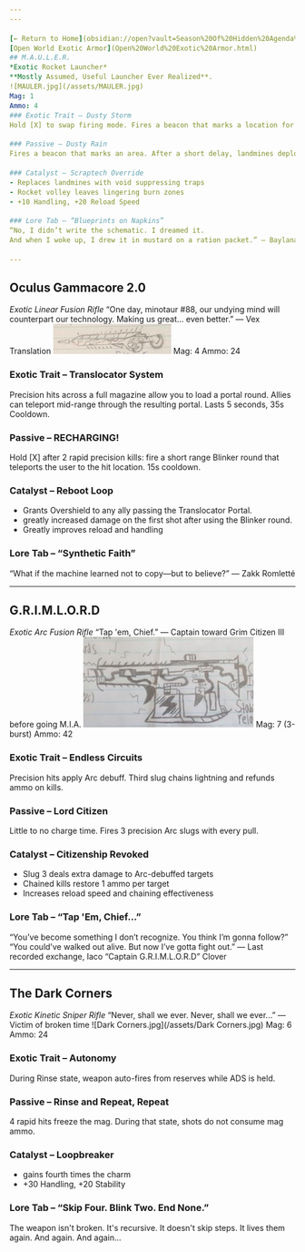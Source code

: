 ```yaml
---
---

[← Return to Home](obsidian://open?vault=Season%20Of%20Hidden%20Agenda%20Codex&file=Season%20Of%20Hidden%20Agenda%20Codex%2FHome)
[Open World Exotic Armor](Open%20World%20Exotic%20Armor.html)
## M.A.U.L.E.R.
*Exotic Rocket Launcher*
**Mostly Assumed, Useful Launcher Ever Realized**.
![MAULER.jpg](/assets/MAULER.jpg)
Mag: 1
Ammo: 4
### Exotic Trait – Dusty Storm
Hold [X] to swap firing mode. Fires a beacon that marks a location for a delayed barrage of high-damage rockets.

### Passive – Dusty Rain
Fires a beacon that marks an area. After a short delay, landmines deploy across the zone. Mines arm after 1.5 seconds and detonate on proximity.

### Catalyst – Scraptech Override
- Replaces landmines with void suppressing traps
- Rocket volley leaves lingering burn zones
- +10 Handling, +20 Reload Speed

### Lore Tab – “Blueprints on Napkins”
“No, I didn’t write the schematic. I dreamed it.
And when I woke up, I drew it in mustard on a ration packet.” — Baylanard

---
```


## Oculus Gammacore 2.0
*Exotic Linear Fusion Rifle*
“One day, minotaur #88, our undying mind will counterpart our technology. Making us great... even better.” — Vex Translation
![Gammacore.jpg](/assets/Gammacore.jpg)
Mag: 4
Ammo: 24
### Exotic Trait – Translocator System
Precision hits across a full magazine allow you to load a portal round. Allies can teleport mid-range through the resulting portal. Lasts 5 seconds, 35s Cooldown.

### Passive – RECHARGING!
Hold [X] after 2 rapid precision kills: fire a short range Blinker round that teleports the user to the hit location. 15s cooldown.

### Catalyst – Reboot Loop
-  Grants Overshield to any ally passing the Translocator Portal.
- greatly increased damage on the first shot after using the Blinker round.
- Greatly improves reload and handling

### Lore Tab – “Synthetic Faith”
“What if the machine learned not to copy—but to believe?” — Zakk Romletté

---

## G.R.I.M.L.O.R.D
*Exotic Arc Fusion Rifle*
“Tap 'em, Chief.” — Captain toward Grim Citizen III before going M.I.A.
![GRIMLORD.jpg](/assets/GRIMLORD.jpg)
Mag: 7 (3-burst)
Ammo: 42
### Exotic Trait – Endless Circuits
Precision hits apply Arc debuff. Third slug chains lightning and refunds ammo on kills.

### Passive – Lord Citizen
Little to no charge time. Fires 3 precision Arc slugs with every pull.

### Catalyst – Citizenship Revoked
- Slug 3 deals extra damage to Arc-debuffed targets
- Chained kills restore 1 ammo per target
- Increases reload speed and chaining effectiveness

### Lore Tab – “Tap 'Em, Chief…”
“You’ve become something I don’t recognize. You think I’m gonna follow?”
“You could’ve walked out alive. But now I’ve gotta fight out.”
— Last recorded exchange, Iaco “Captain G.R.I.M.L.O.R.D” Clover

---

## The Dark Corners
*Exotic Kinetic Sniper Rifle*
“Never, shall we ever. Never, shall we ever...” — Victim of broken time
![Dark Corners.jpg](/assets/Dark Corners.jpg)
Mag: 6
Ammo: 24
### Exotic Trait – Autonomy
During Rinse state, weapon auto-fires from reserves while ADS is held.

### Passive – Rinse and Repeat, Repeat
4 rapid hits freeze the mag. During that state, shots do not consume mag ammo.

### Catalyst – Loopbreaker
- gains fourth times the charm
- +30 Handling, +20 Stability

### Lore Tab – “Skip Four. Blink Two. End None.”
The weapon isn't broken. It's recursive.
It doesn't skip steps.
It lives them again. And again. And again...
